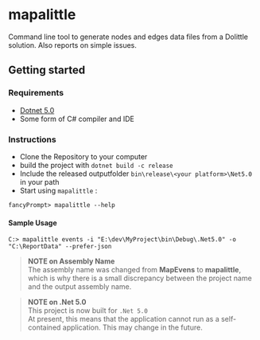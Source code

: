 # mapalittle
Command line tool to generate nodes and edges data files from a Dolittle solution. Also reports on simple issues.

## Getting started

### Requirements
- [Dotnet 5.0](https://dotnet.microsoft.com/download/dotnet/5.0)
- Some form of C# compiler and IDE

### Instructions
- Clone the Repository to your computer
- build the project with `dotnet build -c release`
- Include the released outputfolder `bin\release\<your platform>\Net5.0` in your path
- Start using `mapalittle` :
```
fancyPrompt> mapalittle --help
```

#### Sample Usage
```
C:> mapalittle events -i "E:\dev\MyProject\bin\Debug\.Net5.0" -o "C:\ReportData" --prefer-json
```

> **NOTE on Assembly Name** <br />
> The assembly name was changed from **MapEvens** to **mapalittle**, which is why there is a small discrepancy between the project name and the output assembly name. <br />

> **NOTE on .Net 5.0** <br />
> This project is now built for `.Net 5.0` <br />
> At present, this means that the application cannot run as a self-contained application. This may change in the future.
